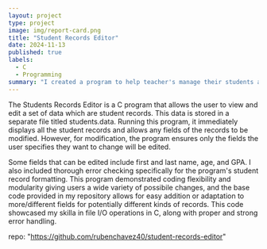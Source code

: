```yaml
---
layout: project
type: project
image: img/report-card.png
title: "Student Records Editor"
date: 2024-11-13
published: true
labels:
  - C
  - Programming
summary: "I created a program to help teacher's manage their students and their records"
---
```

  The Students Records Editor is a C program that allows the user to view and edit a set of data which are student records. This data is stored in a separate file titled students.data. Running this program, it immediately displays all the student records and allows any fields of the records to be modified. However, for modification, the program ensures only the fields the user specifies they want to change will be edited.  

  Some fields that can be edited include first and last name, age, and GPA. I also included thorough error checking specifically for the program's student record formatting. This program demonstrated coding flexibility and modularity giving users a wide variety of possibile changes, and the base code provided in my repository allows for easy addition or adaptation to more/different fields for potentially different kinds of records. This code showcased my skilla in file I/O operations in C, along with proper and strong error handling.

repo:  "https://github.com/rubenchavez40/student-records-editor"



